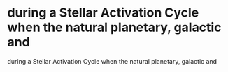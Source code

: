 # during a Stellar Activation Cycle when the natural planetary, galactic and

during a Stellar Activation Cycle when the natural planetary, galactic and